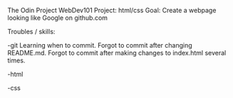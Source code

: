 The Odin Project WebDev101 Project: html/css
Goal: Create a webpage looking like Google on github.com

Troubles / skills:

-git
Learning when to commit. 
Forgot to commit after changing README.md. 
Forgot to commit after making changes to index.html several times.

-html

-css




